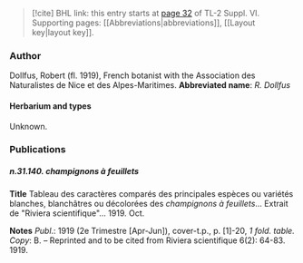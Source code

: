 > [!cite] BHL link: this entry starts at [page 32](https://www.biodiversitylibrary.org/page/33260020) of TL-2 Suppl. VI.
> Supporting pages: [[Abbreviations|abbreviations]], [[Layout key|layout key]].

### Author

Dollfus, Robert (fl. 1919), French botanist with the Association des Naturalistes de Nice et des Alpes-Maritimes. 
**Abbreviated name**: *R. Dollfus*

#### Herbarium and types

Unknown.

### Publications

##### n.31.140. champignons à feuillets

**Title**
Tableau des caractères comparés des principales espèces ou variétés blanches, blanchâtres ou décolorées des *champignons à feuillets*... Extrait de "Riviera scientifique"... 1919. Oct.

**Notes**
*Publ*.: 1919 (2e Trimestre \[Apr-Jun\]), cover-t.p., p. \[1\]-20, *1 fold. table. Copy*: B. – Reprinted and to be cited from Riviera scientifique 6(2): 64-83. 1919.

